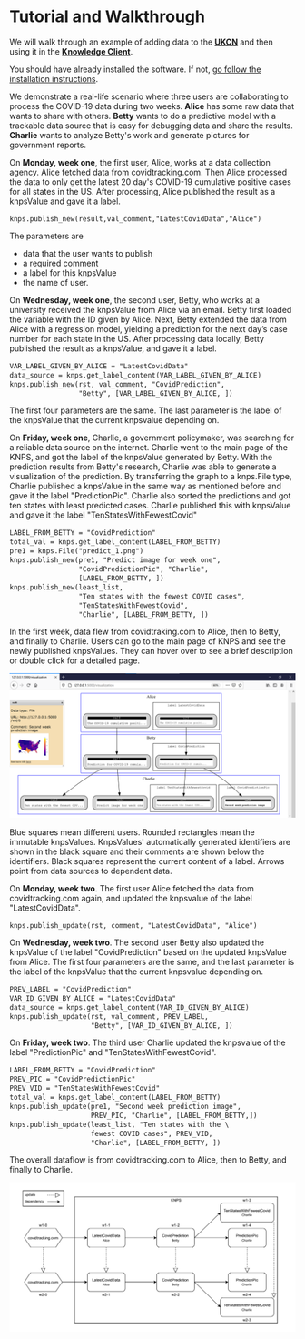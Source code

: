 # Tutorial and Walkthrough

We will walk through an example of adding data to the [__UKCN__](sharingservice.md) and then using it in the [__Knowledge Client__](knowledgeclient.md).

You should have already installed the software. If not, [go follow the installation instructions](install.md).

[//]: # (__Jiayun, Yitong, Yuning, can we add the programmatic COVID example here?  It should be the written-out version of the tutorial video.__)

We demonstrate a real-life scenario where three users are collaborating to process the COVID-19 data during two weeks. **Alice** has some raw data that wants to share with others. **Betty** wants to do a predictive model with a trackable data source that is easy for debugging data and share the results. **Charlie** wants to analyze Betty's work and generate pictures for government reports.

On **Monday, week one**, the first user, Alice, works at a data collection agency. Alice fetched data from covidtracking.com. Then Alice processed the data to only get the latest 20 day's COVID-19 cumulative positive cases for all states in the US. After processing, Alice published the result as a knpsValue and gave it a label.
```
knps.publish_new(result,val_comment,"LatestCovidData","Alice")
```
The parameters are
- data that the user wants to publish
- a required comment
- a label for this knpsValue
- the name of user.

On **Wednesday, week one**, the second user, Betty, who works at a university received the knpsValue from Alice via an email. Betty first loaded the variable with the ID given by Alice. Next, Betty extended the data from Alice with a regression model, yielding a prediction for the next day’s case number for each state in the US. After processing data locally, Betty published the result as a knpsValue, and gave it a label.
```
VAR_LABEL_GIVEN_BY_ALICE = "LatestCovidData"
data_source = knps.get_label_content(VAR_LABEL_GIVEN_BY_ALICE)
knps.publish_new(rst, val_comment, "CovidPrediction",
                 "Betty", [VAR_LABEL_GIVEN_BY_ALICE, ])
```
The first four parameters are the same. The last parameter is the label of the knpsValue that the current knpsvalue depending on.

On **Friday, week one**, Charlie, a government policymaker, was searching for a reliable data source on the internet. Charlie went to the main page of the KNPS, and got the label of the knpsValue generated by Betty. With the prediction results from Betty's research, Charlie was able to generate a visualization of the prediction. By transferring the graph to a knps.File type, Charlie published a knpsValue in the same way as mentioned before and gave it the label "PredictionPic".
Charlie also sorted the predictions and got ten states with least predicted cases. Charlie published this with knpsValue and gave it the label "TenStatesWithFewestCovid"
```
LABEL_FROM_BETTY = "CovidPrediction"
total_val = knps.get_label_content(LABEL_FROM_BETTY)
pre1 = knps.File("predict_1.png")
knps.publish_new(pre1, "Predict image for week one",
                 "CovidPredictionPic", "Charlie",
                 [LABEL_FROM_BETTY, ])
knps.publish_new(least_list,
                 "Ten states with the fewest COVID cases",
                 "TenStatesWithFewestCovid",
                 "Charlie", [LABEL_FROM_BETTY, ])
```
In the first week, data flew from covidtraking.com to Alice, then to Betty, and finally to Charlie. Users can go to the main page of KNPS and see the newly published knpsValues. They can hover over to see a brief description or double click for a detailed page.

![KNPS](files/front_2.png)

Blue squares mean different users. Rounded rectangles mean the immutable knpsValues. KnpsValues' automatically generated identifiers are shown in the black square and their comments are shown below the identifiers. Black squares represent the current content of a label. Arrows point from data sources to dependent data.


On **Monday, week two**. The first user Alice fetched the data from covidtracking.com again, and updated the knpsvalue of the label "LatestCovidData".
```
knps.publish_update(rst, comment, "LatestCovidData", "Alice")
```

On **Wednesday, week two**. The second user Betty also updated the knpsValue of the label "CovidPrediction" based on the updated knpsValue from Alice. The first four parameters are the same, and the last parameter is the label of the knpsValue that the current knpsvalue depending on.

```
PREV_LABEL = "CovidPrediction"
VAR_ID_GIVEN_BY_ALICE = "LatestCovidData"
data_source = knps.get_label_content(VAR_ID_GIVEN_BY_ALICE)
knps.publish_update(rst, val_comment, PREV_LABEL,
                    "Betty", [VAR_ID_GIVEN_BY_ALICE, ])
```
On **Friday, week two**. The third user Charlie updated the knpsvalue of the label "PredictionPic" and "TenStatesWithFewestCovid".
```
LABEL_FROM_BETTY = "CovidPrediction"
PREV_PIC = "CovidPredictionPic"
PREV_VID = "TenStatesWithFewestCovid"
total_val = knps.get_label_content(LABEL_FROM_BETTY)
knps.publish_update(pre1, "Second week prediction image",
                    PREV_PIC, "Charlie", [LABEL_FROM_BETTY,])
knps.publish_update(least_list, "Ten states with the \
                    fewest COVID cases", PREV_VID,
                    "Charlie", [LABEL_FROM_BETTY, ])
```

The overall dataflow is from covidtracking.com to Alice, then to Betty, and finally to Charlie.

![Data flow image](files/flow.png)
